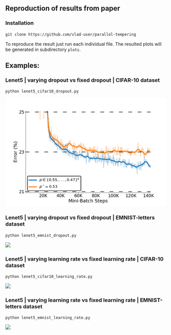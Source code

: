 ## Reproduction of results from paper

### Installation
```
git clone https://github.com/vlad-user/parallel-tempering
```

To reproduce the result just run each individual file. The resulted plots will be generated in subdirectory `plots`.

## Examples:

### Lenet5 | varying dropout vs fixed dropout | CIFAR-10 dataset
```
python lenet5_cifar10_dropout.py
```
![](_images/cifar-dropout.png)

### Lenet5 | varying dropout vs fixed dropout | EMNIST-letters dataset
```
python lenet5_emnist_dropout.py
```
![](._images/emnist-dropout.png)
### Lenet5 | varying learning rate vs fixed learning rate | CIFAR-10 dataset
```
python lenet5_cifar10_learning_rate.py
```
![](._images/cifar-lr.png)
### Lenet5 | varying learning rate vs fixed learning rate | EMNIST-letters dataset
```
python lenet5_emnist_learning_rate.py
```
![](._images/emnist-lr.png)
